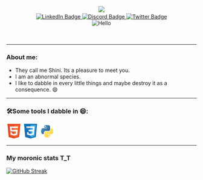 <div id="header" align="center">
  <img src="https://github.com/Shinig0d/Shini/blob/main/img/Die.png" width="100"/>
  <div id="badges">
    <a href="https://www.linkedin.com/in/pranil-shrestha-447431238">
      <img src="https://img.shields.io/badge/LinkedIn-blue?style=for-the-badge&logo=linkedin&logoColor=white" alt="LinkedIn Badge"/>
    </a>
    <a href="discord.gg/CurrentlyUnavilable">
     <img src="https://img.shields.io/badge/Discord-black?style=for-the-badge&logo=discord&logoColor=white" alt="Discord Badge"/>
    </a>
    <a href="https://www.twitter.com/ShresthaPranil">
     <img src="https://img.shields.io/badge/Twitter-blue?style=for-the-badge&logo=twitter&logoColor=white" alt="Twitter Badge"/>
    </a>
  </div>
</div>
<div align="center">
  <img src="https://c.tenor.com/DcDYpWonGbIAAAAi/budding-pop-cute.gif" alt="Hello">
</div>
<br>
<br>

---


### About me:
- They call me Shini. Its a pleasure to meet you.
- I am an abnormal species.
- I like to dabble in every little things and maybe destroy it as a consequence. 😄

---

### 🛠️Some tools I dabble in 😄:
<div>
  <img src="https://github.com/devicons/devicon/blob/master/icons/html5/html5-original.svg"    alt="html5" width="40" height="40">
  <img src="https://github.com/devicons/devicon/blob/master/icons/css3/css3-original.svg"      alt="css3" width="40" height="40">
  <img src="https://github.com/devicons/devicon/blob/master/icons/python/python-original.svg"  alt="python" width="40" height="40">
</div>

---

### My moronic stats T_T

[![GitHub Streak](http://github-readme-streak-stats.herokuapp.com?user=Shinig0d&theme=dark&background=000000)](https://git.io/streak-stats)
